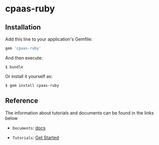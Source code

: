 # cpaas-ruby

## Installation

Add this line to your application's Gemfile:

```ruby
gem 'cpaas-ruby'
```

And then execute:

    $ bundle

Or install it yourself as:

    $ gem install cpaas-ruby

## Reference

The information about tutorials and documents can be found in the links below

* `Documents`: [docs](https://kandy-io.github.io/kandy-cpaas-ruby-sdk/docs)

* `Tutorials`:  [Get Started](https://Kandy-IO.github.io/kandy-cpaas-ruby-sdk/tutorials/?KANDY=Kandy&KANDYFQDN=https://oauth-cpaas.att.com#/GetStarted)